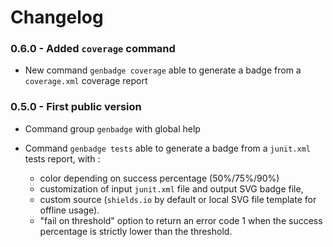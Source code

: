 # Changelog

### 0.6.0 - Added `coverage` command

 - New command `genbadge coverage` able to generate a badge from a `coverage.xml` coverage report

### 0.5.0 - First public version

 - Command group `genbadge` with global help
 - Command `genbadge tests` able to generate a badge from a `junit.xml` tests report, with :
   
    - color depending on success percentage (50%/75%/90%)
    - customization of input `junit.xml` file and output SVG badge file,
    - custom source (`shields.io` by default or local SVG file template for offline usage).
    - "fail on threshold" option to return an error code 1 when the success percentage is strictly lower than the threshold.
